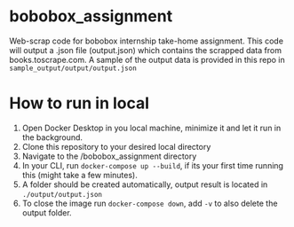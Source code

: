 # bobobox_assignment
Web-scrap code for bobobox internship take-home assignment.
This code will output a .json file (output.json) which contains the scrapped data from books.toscrape.com. A sample of the output data is provided in this repo in `sample_output/output/output.json`

# How to run in local
1. Open Docker Desktop in you local machine, minimize it and let it run in the background.
2. Clone this repository to your desired local directory
3. Navigate to the /bobobox_assignment directory
4. In your CLI, run `docker-compose up --build`, if its your first time running this (might take a few minutes).
5. A folder should be created automatically, output result is located in `./output/output.json`
6. To close the image run `docker-compose down`, add `-v` to also delete the output folder.




